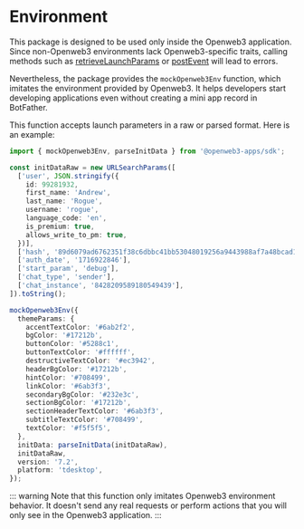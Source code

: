 # Environment

This package is designed to be used only inside the Openweb3 application. Since non-Openweb3
environments lack Openweb3-specific traits, calling methods such
as [retrieveLaunchParams](launch-parameters.md#retrieving)
or [postEvent](methods-and-events.md#postevent) will lead to errors.

Nevertheless, the package provides the `mockOpenweb3Env` function, which imitates the environment
provided by Openweb3. It helps developers start developing applications even without creating a mini
app record in BotFather.

This function accepts launch parameters in a raw or parsed format. Here is an example:

```ts
import { mockOpenweb3Env, parseInitData } from '@openweb3-apps/sdk';

const initDataRaw = new URLSearchParams([
  ['user', JSON.stringify({
    id: 99281932,
    first_name: 'Andrew',
    last_name: 'Rogue',
    username: 'rogue',
    language_code: 'en',
    is_premium: true,
    allows_write_to_pm: true,
  })],
  ['hash', '89d6079ad6762351f38c6dbbc41bb53048019256a9443988af7a48bcad16ba31'],
  ['auth_date', '1716922846'],
  ['start_param', 'debug'],
  ['chat_type', 'sender'],
  ['chat_instance', '8428209589180549439'],
]).toString();

mockOpenweb3Env({
  themeParams: {
    accentTextColor: '#6ab2f2',
    bgColor: '#17212b',
    buttonColor: '#5288c1',
    buttonTextColor: '#ffffff',
    destructiveTextColor: '#ec3942',
    headerBgColor: '#17212b',
    hintColor: '#708499',
    linkColor: '#6ab3f3',
    secondaryBgColor: '#232e3c',
    sectionBgColor: '#17212b',
    sectionHeaderTextColor: '#6ab3f3',
    subtitleTextColor: '#708499',
    textColor: '#f5f5f5',
  },
  initData: parseInitData(initDataRaw),
  initDataRaw,
  version: '7.2',
  platform: 'tdesktop',
});
```

::: warning
Note that this function only imitates Openweb3 environment behavior. It doesn't send any real
requests or perform actions that you will only see in the Openweb3 application.
:::